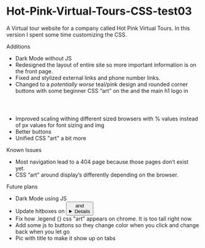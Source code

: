 # Hot-Pink-Virtual-Tours-CSS-test03

 A Virtual tour website for a company called Hot Pink Virtual Tours. 
 In this version I spent some time customizing the CSS.


 Additions

- Dark Mode without JS
- Redesigned the layout of entire site so more important information is on the front page.
- Fixed and stylized external links and phone number links.
- Changed to a *potentially worse* teal/pink design and rounded corner buttons with some beginner CSS “art” on the <legends> and the main h1 logo in <header>
- Improved scaling withing different sized browsers with % values instead of px values for font sizing and img
- Better buttons
- Unified CSS "art" a bit more



Known Issues

- Most navigation <buttons> lead to a 404 page because those pages don’t exist yet.
- CSS “art” around <legends> display’s differently depending on the browser.


Future plans

- Dark Mode using JS
- Update hitboxes on <button> and <details>
- Fix how .legend {} css "art" appears on chrome. It is too tall right now.
- Add some js to buttons so they change color when you click and change back when you let go
- Pic with title to make it show up on tabs